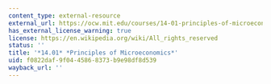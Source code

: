 ```yaml
---
content_type: external-resource
external_url: https://ocw.mit.edu/courses/14-01-principles-of-microeconomics-fall-2018/
has_external_license_warning: true
license: https://en.wikipedia.org/wiki/All_rights_reserved
status: ''
title: '*14.01* *Principles of Microeconomics*'
uid: f0822daf-9f04-4586-8373-b9e98df8d539
wayback_url: ''
---
```

